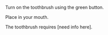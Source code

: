 Turn on the toothbrush using the green button. 

Place in your mouth.

The toothbrush requires [need info here].